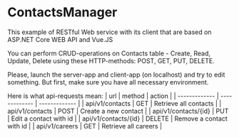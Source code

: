 # ContactsManager
This example of RESTful Web service with its client that are based on ASP.NET Core WEB API and Vue.JS

You can perform CRUD-operations on Contacts table - Create, Read, Update, Delete using these HTTP-methods: POST, GET, PUT, DELETE.

Please, launch the server-app and client-app (on localhost) and try to edit something. But first, make sure you have all necessary environment.

Here is what api-requests mean:
| url  | method | action |
| ------------- | ------------- | ------------- |
| api/v1/contacts  | GET  | Retrieve all contacts |
| api/v1/contacts  | POST  | Create a new contact |
| api/v1/contacts/{id}  | PUT  | Edit a contact with id |
| api/v1/contacts/{id}  | DELETE  | Remove a contact with id |
| api/v1/careers | GET  | Retrieve all careers |

